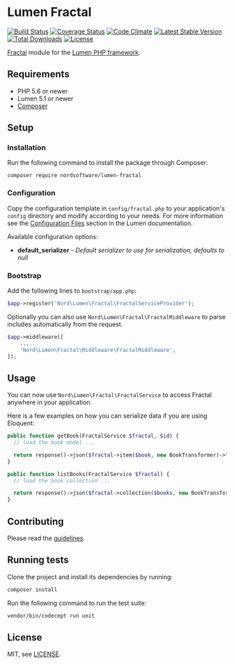 # Lumen Fractal
[![Build Status](https://travis-ci.org/nordsoftware/lumen-fractal.svg?branch=master)](https://travis-ci.org/nordsoftware/lumen-fractal)
[![Coverage Status](https://coveralls.io/repos/github/nordsoftware/lumen-fractal/badge.svg?branch=master)](https://coveralls.io/github/nordsoftware/lumen-fractal?branch=master)
[![Code Climate](https://codeclimate.com/github/nordsoftware/lumen-fractal/badges/gpa.svg)](https://codeclimate.com/github/nordsoftware/lumen-fractal)
[![Latest Stable Version](https://poser.pugx.org/nordsoftware/lumen-fractal/version)](https://packagist.org/packages/nordsoftware/lumen-fractal) 
[![Total Downloads](https://poser.pugx.org/nordsoftware/lumen-fractal/downloads)](https://packagist.org/packages/nordsoftware/lumen-fractal)
[![License](https://poser.pugx.org/nordsoftware/lumen-fractal/license)](https://packagist.org/packages/nordsoftware/lumen-fractal)

[Fractal](http://fractal.thephpleague.com/) module for the [Lumen PHP framework](http://lumen.laravel.com/).

## Requirements

- PHP 5.6 or newer
- Lumen 5.1 or newer
- [Composer](http://getcomposer.org)

## Setup

### Installation

Run the following command to install the package through Composer:

```
composer require nordsoftware/lumen-fractal
```

### Configuration

Copy the configuration template in `config/fractal.php` to your application's `config` directory and modify according to your needs.
For more information see the [Configuration Files](http://lumen.laravel.com/docs/configuration#configuration-files) section in the Lumen documentation.

Available configuration options:

- **default_serializer** - *Default serializer to use for serialization, defaults to null*

### Bootstrap

Add the following lines to ```bootstrap/app.php```:

```php
$app->register('Nord\Lumen\Fractal\FractalServiceProvider');
```

Optionally you can also use `Nord\Lumen\Fractal\FractalMiddleware` to parse includes automatically from the request.

```php
$app->middleware([
	.....
	'Nord\Lumen\Fractal\Middleware\FractalMiddleware',
]);
```

## Usage

You can now use `Nord\Lumen\Fractal\FractalService` to access Fractal anywhere in your application.

Here is a few examples on how you can serialize data if you are using Eloquent:

```php
public function getBook(FractalService $fractal, $id) {
  // load the book model ...

  return response()->json($fractal->item($book, new BookTransformer)->toArray());
}
```

```php
public function listBooks(FractalService $fractal) {
  // load the book collection ...

  return response()->json($fractal->collection($books, new BookTransformer)->toArray());
}
```

## Contributing

Please read the [guidelines](.github/CONTRIBUTING.md).

## Running tests

Clone the project and install its dependencies by running:

```sh
composer install
```

Run the following command to run the test suite:

```sh
vendor/bin/codecept run unit
```

## License

MIT, see [LICENSE](LICENSE).
